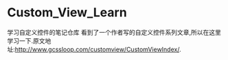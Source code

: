 # Custom_View_Learn
学习自定义控件的笔记仓库
看到了一个作者写的自定义控件系列文章,所以在这里学习一下.原文地址:http://www.gcssloop.com/customview/CustomViewIndex/.
